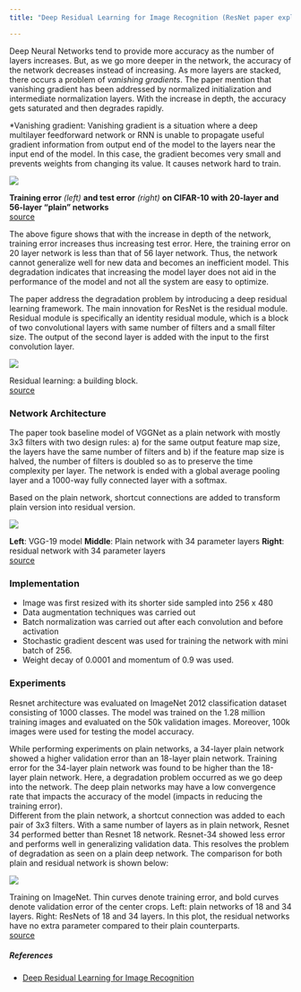 ```yaml
---
title: "Deep Residual Learning for Image Recognition (ResNet paper explained)"

---
```


Deep Neural Networks tend to provide more accuracy as the number of layers increases. But, as we go more deeper in the network, the accuracy of the network decreases instead of increasing. As more layers are stacked, there occurs a problem of <i>vanishing gradients</i>. The paper mention that vanishing gradient has been addressed by normalized initialization and intermediate normalization layers. With the increase in depth, the accuracy gets saturated and then degrades rapidly.

\*Vanishing gradient: Vanishing gradient is a situation where a deep multilayer feedforward network or RNN is unable to propagate useful gradient information from output end of the model to the layers near the input end of the model. In this case, the gradient becomes very small and prevents weights from changing its value. It causes network hard to train.

![](https://prabinnepal.com/wp-content/uploads/2020/11/resnet-train_test-error.png)

**Training error** _(left)_ **and test error** _(right)_ **on CIFAR-10** **with 20-layer and 56-layer “plain” networks**  
[source](https://arxiv.org/pdf/1512.03385)

The above figure shows that with the increase in depth of the network, training error increases thus increasing test error. Here, the training error on 20 layer network is less than that of 56 layer network. Thus, the network cannot generalize well for new data and becomes an inefficient model. This degradation indicates that increasing the model layer does not aid in the performance of the model and not all the system are easy to optimize.

The paper address the degradation problem by introducing a deep residual learning framework. The main innovation for ResNet is the residual module. Residual module is specifically an identity residual module, which is a block of two convolutional layers with same number of filters and a small filter size. The output of the second layer is added with the input to the first convolution layer.

![](https://prabinnepal.com/wp-content/uploads/2020/11/residual_block.png)

Residual learning: a building block.  
[source](https://arxiv.org/pdf/1512.03385)

### Network Architecture

The paper took baseline model of VGGNet as a plain network with mostly 3x3 filters with two design rules: a) for the same output feature map size, the layers have the same number of filters and b) if the feature map size is halved, the number of filters is doubled so as to preserve the time complexity per layer. The network is ended with a global average pooling layer and a 1000-way fully connected layer with a softmax.

Based on the plain network, shortcut connections are added to transform plain version into residual version.

![](https://prabinnepal.com/wp-content/uploads/2020/11/resnet_architecture-e1605284389842.png)

**Left**: VGG-19 model **Middle**: Plain network with 34 parameter layers **Right**: residual network with 34 parameter layers  
[source](https://arxiv.org/pdf/1512.03385)

### Implementation

- Image was first resized with its shorter side sampled into 256 x 480
- Data augmentation techniques was carried out
- Batch normalization was carried out after each convolution and before activation
- Stochastic gradient descent was used for training the network with mini batch of 256.
- Weight decay of 0.0001 and momentum of 0.9 was used.

### Experiments

Resnet architecture was evaluated on ImageNet 2012 classification dataset consisting of 1000 classes. The model was trained on the 1.28 million training images and evaluated on the 50k validation images. Moreover, 100k images were used for testing the model accuracy.

While performing experiments on plain networks, a 34-layer plain network showed a higher validation error than an 18-layer plain network. Training error for the 34-layer plain network was found to be higher than the 18-layer plain network. Here, a degradation problem occurred as we go deep into the network. The deep plain networks may have a low convergence rate that impacts the accuracy of the model (impacts in reducing the training error).  
Different from the plain network, a shortcut connection was added to each pair of 3x3 filters. With a same number of layers as in plain network, Resnet 34 performed better than Resnet 18 network. Resnet-34 showed less error and performs well in generalizing validation data. This resolves the problem of degradation as seen on a plain deep network. The comparison for both plain and residual network is shown below:

![](https://prabinnepal.com/wp-content/uploads/2021/01/plain-and-resnet-performance.png)

Training on ImageNet. Thin curves denote training error, and bold curves denote validation error of the center crops. Left: plain networks of 18 and 34 layers. Right: ResNets of 18 and 34 layers. In this plot, the residual networks have no extra parameter compared to their plain counterparts.  
[source](https://arxiv.org/pdf/1512.03385)

##### References

- [Deep Residual Learning for Image Recognition](https://arxiv.org/pdf/1512.03385)
